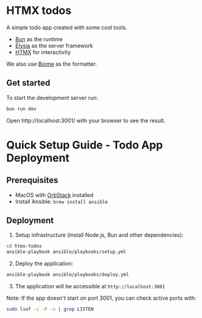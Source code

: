 # HTMX todos

A simple todo app created with some cool tools.

- [Bun](https://bun.sh) as the runtime
- [Elysia](https://elysiajs.com) as the server framework
- [HTMX](https://htmx.org) for interactivity

We also use [Biome](https://biomejs.dev) as the formatter.

## Get started

To start the development server run:

```bash
bun run dev
```

Open http://localhost:3001/ with your browser to see the result.

# Quick Setup Guide - Todo App Deployment

## Prerequisites
- MacOS with [OrbStack](https://orbstack.dev/) installed
- Install Ansible: `brew install ansible`

## Deployment

1. Setup infrastructure (install Node.js, Bun and other dependencies):
```bash
cd htmx-todos
ansible-playbook ansible/playbooks/setup.yml
```

2. Deploy the application:
```bash
ansible-playbook ansible/playbooks/deploy.yml
```

3. The application will be accessible at `http://localhost:3001`

Note: If the app doesn't start on port 3001, you can check active ports with:
```bash
sudo lsof -i -P -n | grep LISTEN
```

